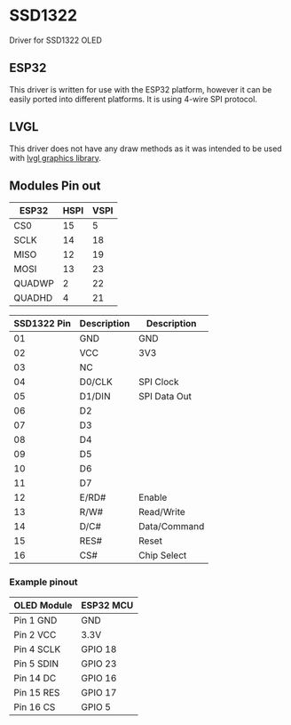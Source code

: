 # SSD1322
Driver for SSD1322 OLED

## ESP32

This driver is written for use with the ESP32 platform, however it can be easily ported into different platforms. It is using 4-wire SPI protocol.


## LVGL

This driver does not have any draw methods as it was intended to be used with [lvgl graphics library](https://lvgl.io/).


## Modules Pin out

| ESP32    | HSPI | VSPI |
|----------|------|------|
| CS0      | 15   | 5    |
| SCLK     | 14   | 18   |
| MISO     | 12   | 19   |
| MOSI     | 13   | 23   |
| QUADWP   | 2    | 22   |
| QUADHD   | 4    | 21   |

| SSD1322 Pin | Description | Description |
|-------------|-------------|-------------|
| 01          | GND         | GND         |
| 02          | VCC         | 3V3         |
| 03          | NC          |             |
| 04          | D0/CLK      | SPI Clock   |
| 05          | D1/DIN      | SPI Data Out|
| 06          | D2          |             |
| 07          | D3          |             |
| 08          | D4          |             |
| 09          | D5          |             |
| 10          | D6          |             |
| 11          | D7          |             |
| 12          | E/RD#       | Enable      |
| 13          | R/W#        | Read/Write  |
| 14          | D/C#        | Data/Command|
| 15          | RES#        | Reset       |
| 16          | CS#         | Chip Select |

### Example pinout

| OLED Module | ESP32 MCU |
| ----------- | --------- |
| Pin  1 GND  | GND       |
| Pin  2 VCC  | 3.3V      |
| Pin  4 SCLK | GPIO  18  |
| Pin  5 SDIN | GPIO  23  |
| Pin 14 DC   | GPIO  16  |
| Pin 15 RES  | GPIO  17  |
| Pin 16 CS   | GPIO  5   |
